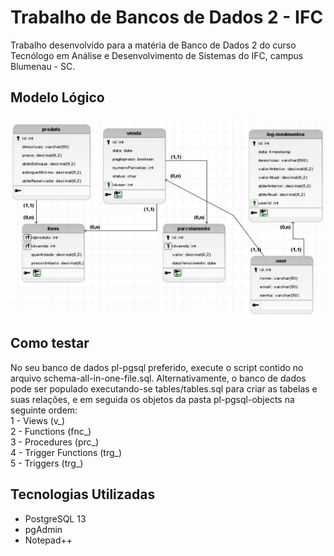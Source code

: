# Trabalho de Bancos de Dados 2 - IFC

Trabalho desenvolvido para a matéria de Banco de Dados 2 do curso Tecnólogo em Análise e Desenvolvimento de Sistemas do IFC, campus Blumenau - SC.

## Modelo Lógico
![Modelo Lógico](https://github.com/tnicacio/furry-guacamole/blob/main/modelo-logico.png?raw=true)

## Como testar
No seu banco de dados pl-pgsql preferido, execute o script contido no arquivo schema-all-in-one-file.sql.
Alternativamente, o banco de dados pode ser populado executando-se tables/tables.sql para criar as tabelas e suas relações, e em seguida os objetos da pasta pl-pgsql-objects na seguinte ordem: </br>
1 - Views (v_) </br>
2 - Functions (fnc_) </br>
3 - Procedures (prc_) </br>
4 - Trigger Functions (trg_) </br>
5 - Triggers (trg_) </br>

## Tecnologias Utilizadas
- PostgreSQL 13
- pgAdmin
- Notepad++
